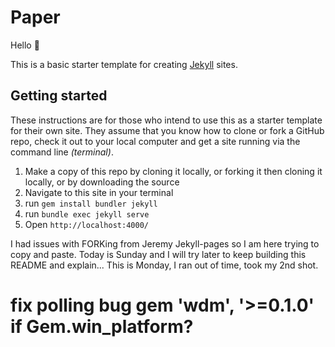 # Paper

Hello :wave:

This is a basic starter template for creating [Jekyll](https://jekyllrb.com/) sites.

## Getting started

These instructions are for those who intend to use this as a starter template for their own site. They assume that you know how to clone or fork a GitHub repo, check it out to your local computer and get a site running via the command line _(terminal)_.

1. Make a copy of this repo by cloning it locally, or forking it then cloning it locally, or by downloading the source
1. Navigate to this site in your terminal
1. run `gem install bundler jekyll`
1. run `bundle exec jekyll serve`
1. Open `http://localhost:4000/`

I had issues with FORKing from Jeremy Jekyll-pages so I am here trying to copy and paste.
Today is Sunday and I will try later to keep building this README and explain...
This is Monday, I ran out of time, took my 2nd shot.

 # fix polling bug gem 'wdm', '>=0.1.0' if Gem.win_platform?
